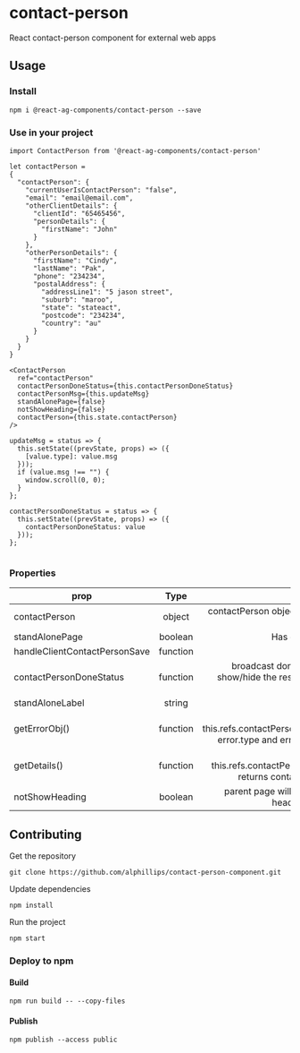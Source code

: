 # contact-person

React contact-person component for external web apps

## Usage

### Install
```
npm i @react-ag-components/contact-person --save
```
### Use in your project
```
import ContactPerson from '@react-ag-components/contact-person'
```

```
let contactPerson =
{
  "contactPerson": {
    "currentUserIsContactPerson": "false",
    "email": "email@email.com",
    "otherClientDetails": {
      "clientId": "65465456",
      "personDetails": {
        "firstName": "John"
      }
    },
    "otherPersonDetails": {
      "firstName": "Cindy",
      "lastName": "Pak",
      "phone": "234234",
      "postalAddress": {
        "addressLine1": "5 jason street",
        "suburb": "maroo",
        "state": "stateact",
        "postcode": "234234",
        "country": "au"
      }
    }
  }
}
```

```
<ContactPerson
  ref="contactPerson"
  contactPersonDoneStatus={this.contactPersonDoneStatus}
  contactPersonMsg={this.updateMsg}
  standAlonePage={false}
  notShowHeading={false}
  contactPerson={this.state.contactPerson}
/>

updateMsg = status => {
  this.setState((prevState, props) => ({
    [value.type]: value.msg
  }));
  if (value.msg !== "") {
    window.scroll(0, 0);
  }
};

contactPersonDoneStatus = status => {
  this.setState((prevState, props) => ({
    contactPersonDoneStatus: value
  }));
};


```

### Properties

| prop        | Type           | Note  |
| ------------- |:-------------:| -----:|
| contactPerson      | object | contactPerson object provide by the parent page |
| standAlonePage     | boolean      |   Has own Save button |
| handleClientContactPersonSave     | function      |   perform save |
| contactPersonDoneStatus     | function      |   broadcast done, usually use to show/hide the rest of the fields on the parent page |
| standAloneLabel     | string      |   default is "Save" |
| getErrorObj()     | function      |   let error = this.refs.contactPerson.getErrorObj(), error.type and error.msg available |
| getDetails()     | function      |   let details = this.refs.contactPerson.getDetails() returns contactPerson object |
| notShowHeading     | boolean      |   parent page will provide it's own heading, description. |



## Contributing

Get the repository
```
git clone https://github.com/alphillips/contact-person-component.git
```

Update dependencies
```
npm install
```

Run the project
```
npm start
```

### Deploy to npm
#### Build
`npm run build -- --copy-files`

#### Publish
`npm publish --access public`
